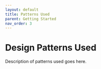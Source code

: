 ```yaml
---
layout: default
title: Patterns Used
parent: Getting Started
nav_order: 3
---
```


# Design Patterns Used

Description of patterns used goes here.
